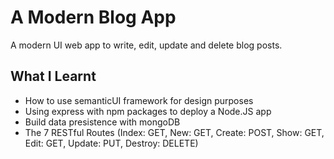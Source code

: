 # A Modern Blog App

A modern UI web app to write, edit, update and delete blog posts.

## What I Learnt

* How to use semanticUI framework for design purposes
* Using express with npm packages to deploy a Node.JS app
* Build data presistence with mongoDB
* The 7 RESTful Routes (Index: GET, New: GET, Create: POST, Show: GET, Edit: GET, Update: PUT, Destroy: DELETE)

